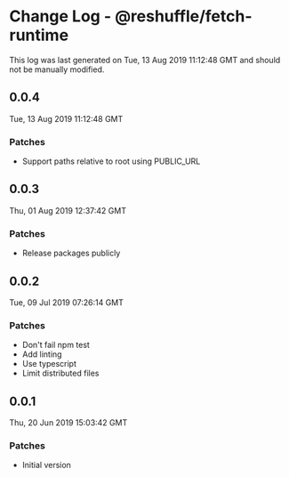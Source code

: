 # Change Log - @reshuffle/fetch-runtime

This log was last generated on Tue, 13 Aug 2019 11:12:48 GMT and should not be manually modified.

## 0.0.4
Tue, 13 Aug 2019 11:12:48 GMT

### Patches

- Support paths relative to root using PUBLIC_URL

## 0.0.3
Thu, 01 Aug 2019 12:37:42 GMT

### Patches

- Release packages publicly

## 0.0.2
Tue, 09 Jul 2019 07:26:14 GMT

### Patches

- Don't fail npm test
- Add linting
- Use typescript
- Limit distributed files

## 0.0.1
Thu, 20 Jun 2019 15:03:42 GMT

### Patches

- Initial version

